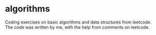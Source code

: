 # algorithms
Сoding exercises on basic algorithms and data structures from leetcode.
The code was written by me, with the help from comments on leetcode. 